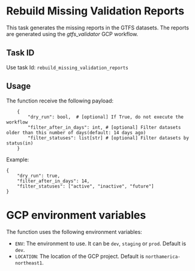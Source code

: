 # Rebuild Missing Validation Reports

This task generates the missing reports in the GTFS datasets. 
The reports are generated using the _gtfs_validator_ GCP workflow.

## Task ID
Use task Id: `rebuild_missing_validation_reports`

## Usage
The function receive the following payload:
```
    {
        "dry_run": bool,  # [optional] If True, do not execute the workflow
        "filter_after_in_days": int, # [optional] Filter datasets older than this number of days(default: 14 days ago)
        "filter_statuses": list[str] # [optional] Filter datasets by status(in)
    }
```
Example:
```
{
    "dry_run": true,
    "filter_after_in_days": 14,
    "filter_statuses": ["active", "inactive", "future"]
}
```

# GCP environment variables
The function uses the following environment variables:
- `ENV`: The environment to use. It can be `dev`, `staging` or `prod`. Default is `dev`.
- `LOCATION`: The location of the GCP project. Default is `northamerica-northeast1`.

